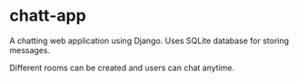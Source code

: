 # chatt-app
A chatting web application using Django.
Uses SQLite database for storing messages.

Different rooms can be created and users can chat anytime.
